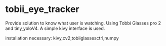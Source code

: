 # tobii_eye_tracker
Provide solution to know what user is watching. Using Tobbi Glasses pro 2 and tiny_yoloV4.
A simple kivy interface is used.

installation necessary:
kivy,cv2,tobiiglassesctrl,numpy
